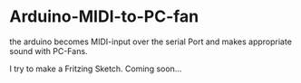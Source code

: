 Arduino-MIDI-to-PC-fan
======================

the arduino becomes MIDI-input over the serial Port and makes appropriate sound with PC-Fans.


I try to make a Fritzing Sketch. Coming soon...
